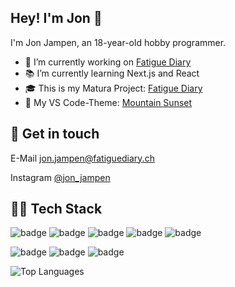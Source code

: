 <!-- **jonjampen/jonjampen** is a ✨ _special_ ✨ repository because its `README.md` (this file) appears on your GitHub profile. -->

## Hey! I'm Jon 👋
I'm Jon Jampen, an 18-year-old hobby programmer.

- 🔭 I’m currently working on [Fatigue Diary](https://www.fatiguediary.ch/)
- 📚 I’m currently learning Next.js and React
- 🎓 This is my Matura Project: [Fatigue Diary](https://github.com/jonjampen/fatigue-diary)
- 🌄 My VS Code-Theme: [Mountain Sunset](https://github.com/jonjampen/mountain-sunset-vscode-theme)

## 📝 Get in touch
E-Mail [jon.jampen@fatiguediary.ch](mailto:jon.jampen@fatiguediary.ch)

Instagram [@jon_jampen](https://www.instagram.com/jon_jampen)

## 👨‍💻 Tech Stack
<img src="https://img.shields.io/badge/-HTML-1C1C1C?logo=HTML5&logoColor=&style=for-the-badge" alt="badge"/> <img src="https://img.shields.io/badge/-CSS-1C1C1C?logo=CSS3&logoColor=1572B6&style=for-the-badge" alt="badge"/>
<img src="https://img.shields.io/badge/-JavaScript-1C1C1C?logo=Javascript&logoColor=&style=for-the-badge" alt="badge"/>
<img src="https://img.shields.io/badge/-PHP-1C1C1C?logo=PHP&logoColor=&style=for-the-badge" alt="badge"/>
<img src="https://img.shields.io/badge/-Svelte-1C1C1C?logo=Svelte&logoColor=&style=for-the-badge" alt="badge"/>

<img src="https://img.shields.io/badge/-Git-1C1C1C?logo=Git&logoColor=&style=for-the-badge" alt="badge"/> <img src="https://img.shields.io/badge/-Figma-1C1C1C?logo=Figma&logoColor=&style=for-the-badge" alt="badge"/>
<img src="https://img.shields.io/badge/-VS%20Code-1C1C1C?logo=Visual%20Studio%20Code&logoColor=007ACC&style=for-the-badge" alt="badge"/>

![Top Languages](https://github-readme-stats.vercel.app/api/top-langs/?username=jonjampen&layout=compact)
